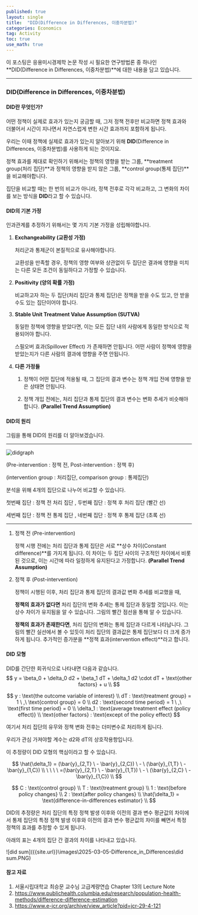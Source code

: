 ```yaml
---
published: true
layout: single
title:  "DID(Difference in Differences, 이중차분법)"
categories: Economics
tag: Activity
toc: true
use_math: true
---
```


이 포스팅은 응용미시경제학 논문 작성 시 필요한 연구방법론 중 하나인 **DID(Difference in Differences, 이중차분법)**에 대한 내용을 담고 있습니다.

___



### DID(Difference in Differences, 이중차분법)



#### DID란 무엇인가?

어떤 정책이 실제로 효과가 있는지 궁금할 때, 그저 정책 전후만 비교하면 정책 효과와 더불어서 시간이 지나면서 자연스럽게 변한 시간 효과까지 포함하게 됩니다.

우리는 이때 정책에 실제로 효과가 있는지 알아보기 위해 **DID**(Difference in Differences, 이중차분법)를 사용하게 되는 것이지요.

정책 효과를 제대로 확인하기 위해서는 정책의 영향을 받는 그룹, **treatment group(처리 집단)**과 정책의 영향을 받지 않은 그룹, **control group(통제 집단)**을 비교해야합니다.

집단을 비교할 때는 한 번의 비교가 아니라, 정책 전후로 각각 비교하고, 그 변화의 차이를 보는 방식을 **DID**라고 할 수 있습니다.



#### DID의 기본 가정

인과관계를 추정하기 위해서는 몇 가지 기본 가정을 성립해야합니다.

1. **Exchangeability (교환성 가정)**

   처리군과 통제군이 본질적으로 유사해야합니다. 

   교환성을 만족할 경우, 정책의 영향 여부와 상관없이 두 집단은 결과에 영향을 미치는 다른 모든 조건이 동일하다고 가정할 수 있습니다.

   

2. **Positivity (양의 확률 가정)**

   비교하고자 하는 두 집단(처리 집단과 통제 집단)은 정책을 받을 수도 있고, 안 받을 수도 있는 집단이어야 합니다.

   

3. **Stable Unit Treatment Value Assumption (SUTVA)**

   동일한 정책에 영향을 받았다면, 이는 모든 집단 내의 사람에게 동일한 방식으로 적용되어야 합니다.

   스필오버 효과(Spillover Effect) 가 존재하면 안됩니다. 어떤 사람이 정책에 영향을 받았는지가 다른 사람의 결과에 영향을 주면 안됩니다.

   

4. **다른 가정들**

   1. 정책이 어떤 집단에 적용될 때, 그 집단의 결과 변수는 정책 개입 전에 영향을 받은 상태면 안됩니다.

   2. 정책 개입 전에는, 처리 집단과 통제 집단의 결과 변수는 변화 추세가 비슷해야합니다. 
      **(Parallel Trend Assumption)**





#### DID의 원리

그림을 통해 DID의 원리를 더 알아보겠습니다.

---

![didgraph]({{site.url}}\images\2025-03-05-Difference_in_Differences\didgraph.png)

(Pre-intervention : 정책 전, Post-intervention : 정책 후)

(intervention group : 처리집단, comparison group : 통제집단)

분석을 위해 4개의 집단으로 나누어 비교할 수 있습니다.

첫번째 집단 : 정책 전 처리 집단 , 두번째 집단 : 정책 후 처리 집단                    (빨간 선)

세번째 집단 : 정책 전 통제 집단 , 네번째 집단 : 정책 후 통제 집단                    (초록 선)

---



1. 정책 전 (Pre-intervention)

   정책 시행 전에는 처리 집단과 통제 집단은 서로 **상수 차이(Constant difference)**를 가지게 됩니다. 이 차이는 두 집단 사이의 구조적인 차이에서 비롯된 것으로, 이는 시간에 따라 일정하게 유지된다고 가정합니다. **(Parallel Trend Assumption)**



2. 정책 후 (Post-intervention)

   정책이 시행된 이후, 처리 집단과 통제 집단의 결과값 변화 추세를 비교했을 때, 

   **정책의 효과가 없다면** 처리 집단의 변화 추세는 통제 집단과 동일할 것입니다. 이는 상수 차이가 유지됨을 알 수 있습니다. 그림의 빨간 점선을 통해 알 수 있습니다.

   

   **정책의 효과가 존재한다면**, 처리 집단의 변화는 통제 집단과 다르게 나타납니다. 그림의 빨간 실선에서 볼 수 있듯이 처리 집단의 결과값은 통제 집단보다 더 크게 증가하게 됩니다. 추가적인 증가분을 **정책 효과(intervention effect)**라고 합니다.



#### DID 모형

DID를 간단한 회귀식으로 나타내면 다음과 같습니다.
$$
y = \beta_0 + \delta_0 d2 + \beta_1 dT + \delta_1 d2 \cdot dT + \text{other factors} + u \\
$$

$$
y : \text{the outcome variable of interest} \\
dT : \text{treatment group} = 1 \ ,\ \text{control group} = 0 \\
d2 : \text{second time period} = 1 \ ,\ \text{first time period} = 0 \\
\delta_1 : \text{average treatment effect (policy effect)} \\
\text{other factors} : \text{except of the policy effect}
$$



여기서 처리 집단의 유무와 정책 변화 전후는 더미변수로 처리하게 됩니다. 



우리가 관심 가져야할 계수는 d2와 dT의 상호작용항입니다. 

이 추정량이 DID 모형의 핵심이라고 할 수 있습니다.


$$
\hat{\delta_1} = (\bar{y}_{2,T} \ - \bar{y}_{2,C}) \ - \ (\bar{y}_{1,T} \ - \bar{y}_{1,C}) \\
\ \ \ \ =(\bar{y}_{2,T} \ - \bar{y}_{1,T}) \ - \ (\bar{y}_{2,C} \ - \bar{y}_{1,C}) \\
$$

$$
C : \text{control group}   \\
T : \text{treatment group} \\
1 : \text{before policy changes} \\
2 : \text{after policy changes} \\
\hat{\delta_1} = \text{difference-in-differences estimator} \\
$$

DID의 추정량은 처리 집단의 특정 정책 발생 이후와 이전의 결과 변수 평균값의 차이에서 통제 집단의 특정 정책 발생 이후와 이전의 결과 변수 평균값의 차이를 빼면서 특정 정책의 효과를 추정할 수 있게 됩니다.



아래의 표는 4개의 집단 간 결과의 차이를 나타내고 있습니다.

![did sum]({{site.url}}\images\2025-03-05-Difference_in_Differences\did sum.PNG)



#### 참고 자료

1. 서울시립대학교 최승문 교수님 고급계량연습 Chapter 13의 Lecture Note
2. <https://www.publichealth.columbia.edu/research/population-health-methods/difference-difference-estimation>
3. <https://www.e-jcr.org/archive/view_article?pid=jcr-29-4-121>
